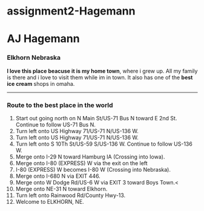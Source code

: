 # assignment2-Hagemann

# AJ Hagemann

### Elkhorn Nebraska

**I love this place beacuse it is my home town**, where i grew up. All my family is there and i love to visit them while im in town. It also has one of the **best ice cream** shops in omaha. 

<hr>

### Route to the best place in the world

<ol>
    <li>Start out going north on N Main St/US-71 Bus N toward E 2nd St. Continue to follow US-71 Bus N.
    <li>Turn left onto US Highway 71/US-71 N/US-136 W.
        <li>Turn left onto US Highway 71/US-71 N/US-136 W.
        <li>Turn left onto S 10Th St/US-59 S/US-136 W. Continue to follow US-136 W.
        <li>Merge onto I-29 N toward Hamburg IA (Crossing into Iowa).
    <li>Merge onto I-80 (EXPRESS) W via the exit on the left
    <li>I-80 (EXPRESS) W becomes I-80 W (Crossing into Nebraska).
    <li>Merge onto I-680 N via EXIT 446.
    <li>Merge onto W Dodge Rd/US-6 W via EXIT 3 toward Boys Town.<
    <li>Merge onto NE-31 N toward Elkhorn.
    <li>Turn left onto Rainwood Rd/County Hwy-13.
    <li>Welcome to ELKHORN, NE.
<ol>